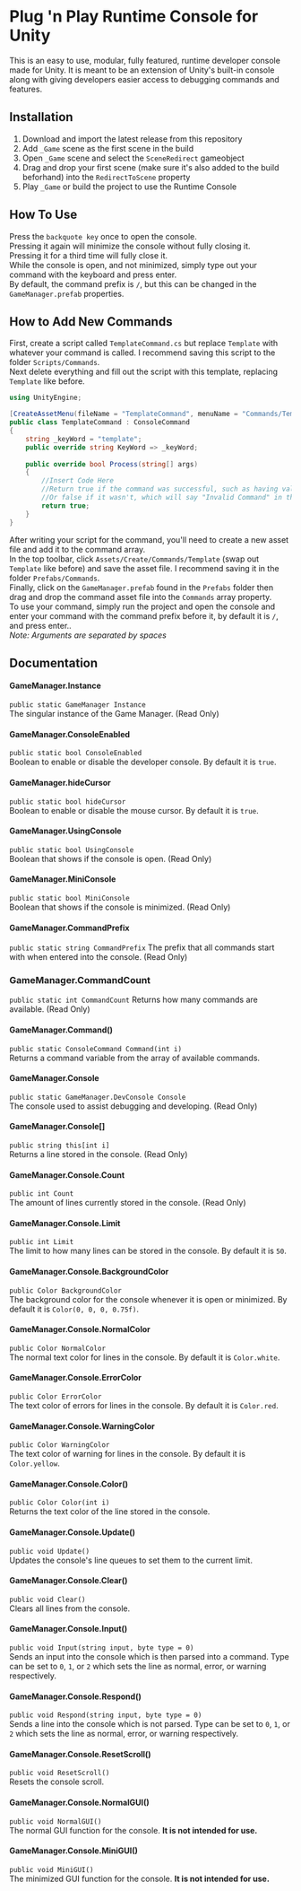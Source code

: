 # Plug 'n Play Runtime Console for Unity
This is an easy to use, modular, fully featured, runtime developer console made for Unity. It is meant to be an extension of Unity's built-in console along with giving developers easier access to debugging commands and features.

## Installation
1. Download and import the latest release from this repository
2. Add `_Game` scene as the first scene in the build
3. Open `_Game` scene and select the `SceneRedirect` gameobject
4. Drag and drop your first scene (make sure it's also added to the build beforhand) into the `RedirectToScene` property
5. Play `_Game` or build the project to use the Runtime Console

## How To Use
Press the `backquote key` once to open the console.<br />
Pressing it again will minimize the console without fully closing it.<br />
Pressing it for a third time will fully close it.<br />
While the console is open, and not minimized, simply type out your command with the keyboard and press enter.<br />
By default, the command prefix is `/`, but this can be changed in the `GameManager.prefab` properties.

## How to Add New Commands
First, create a script called `TemplateCommand.cs` but replace `Template` with whatever your command is called. I recommend saving this script to the folder `Scripts/Commands`.<br />
Next delete everything and fill out the script with this template, replacing `Template` like before.<br />

```c#
using UnityEngine;

[CreateAssetMenu(fileName = "TemplateCommand", menuName = "Commands/Template")]
public class TemplateCommand : ConsoleCommand
{
    string _keyWord = "template";
    public override string KeyWord => _keyWord;
    
    public override bool Process(string[] args)
    {
        //Insert Code Here
        //Return true if the command was successful, such as having valid arguments
        //Or false if it wasn't, which will say "Invalid Command" in the console
        return true;
    }
}
```

After writing your script for the command, you'll need to create a new asset file and add it to the command array.<br />
In the top toolbar, click `Assets/Create/Commands/Template` (swap out `Template` like before) and save the asset file. I recommend saving it in the folder `Prefabs/Commands`.<br />
Finally, click on the `GameManager.prefab` found in the `Prefabs` folder then drag and drop the command asset file into the `Commands` array property.<br />
To use your command, simply run the project and open the console and enter your command with the command prefix before it, by default it is `/`, and press enter..<br />
*Note: Arguments are separated by spaces*

## Documentation
#### GameManager.Instance
`public static GameManager Instance`<br />
The singular instance of the Game Manager. (Read Only)

#### GameManager.ConsoleEnabled
`public static bool ConsoleEnabled`<br />
Boolean to enable or disable the developer console. By default it is `true`.

#### GameManager.hideCursor
`public static bool hideCursor`<br />
Boolean to enable or disable the mouse cursor. By default it is `true`.

#### GameManager.UsingConsole
`public static bool UsingConsole`<br />
Boolean that shows if the console is open. (Read Only)

#### GameManager.MiniConsole
`public static bool MiniConsole`<br />
Boolean that shows if the console is minimized. (Read Only)

#### GameManager.CommandPrefix
`public static string CommandPrefix`
The prefix that all commands start with when entered into the console. (Read Only)

### GameManager.CommandCount
`public static int CommandCount`
Returns how many commands are available. (Read Only)

#### GameManager.Command()
`public static ConsoleCommand Command(int i)`<br />
Returns a command variable from the array of available commands.

#### GameManager.Console
`public static GameManager.DevConsole Console`<br />
The console used to assist debugging and developing. (Read Only)

#### GameManager.Console[]
`public string this[int i]`<br />
Returns a line stored in the console. (Read Only)

#### GameManager.Console.Count
`public int Count`<br />
The amount of lines currently stored in the console. (Read Only)

#### GameManager.Console.Limit
`public int Limit`<br />
The limit to how many lines can be stored in the console. By default it is `50`.

#### GameManager.Console.BackgroundColor
`public Color BackgroundColor`<br />
The background color for the console whenever it is open or minimized. By default it is `Color(0, 0, 0, 0.75f)`.

#### GameManager.Console.NormalColor
`public Color NormalColor`<br />
The normal text color for lines in the console. By default it is `Color.white`.

#### GameManager.Console.ErrorColor
`public Color ErrorColor`<br />
The text color of errors for lines in the console. By default it is `Color.red`.

#### GameManager.Console.WarningColor
`public Color WarningColor`<br />
The text color of warning for lines in the console. By default it is `Color.yellow`.

#### GameManager.Console.Color()
`public Color Color(int i)`<br />
Returns the text color of the line stored in the console.

#### GameManager.Console.Update()
`public void Update()`<br />
Updates the console's line queues to set them to the current limit.

#### GameManager.Console.Clear()
`public void Clear()`<br />
Clears all lines from the console.

#### GameManager.Console.Input()
`public void Input(string input, byte type = 0)`<br />
Sends an input into the console which is then parsed into a command. Type can be set to `0`, `1`, or `2` which sets the line as normal, error, or warning respectively.

#### GameManager.Console.Respond()
`public void Respond(string input, byte type = 0)`<br />
Sends a line into the console which is not parsed. Type can be set to `0`, `1`, or `2` which sets the line as normal, error, or warning respectively.

#### GameManager.Console.ResetScroll()
`public void ResetScroll()`<br />
Resets the console scroll.

#### GameManager.Console.NormalGUI()
`public void NormalGUI()`<br />
The normal GUI function for the console. **It is not intended for use.**

#### GameManager.Console.MiniGUI()
`public void MiniGUI()`<br />
The minimized GUI function for the console. **It is not intended for use.**
